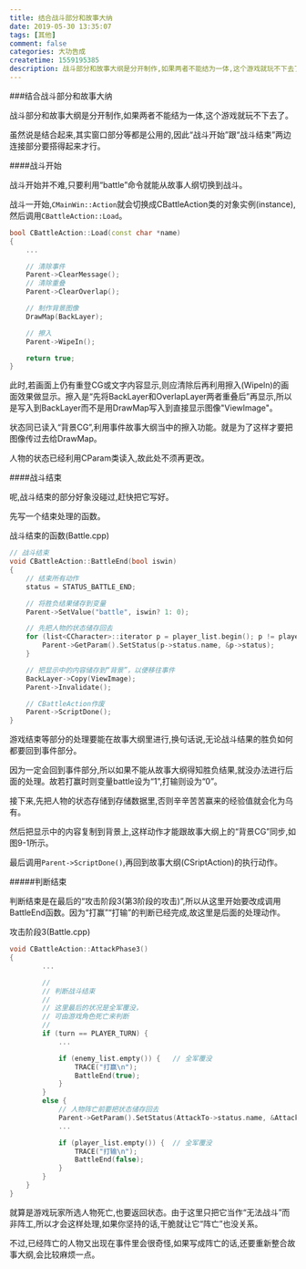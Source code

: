 ```yaml
---
title: 结合战斗部分和故事大纳
date: 2019-05-30 13:35:07
tags: [其他]
comment: false
categories: 大功告成
createtime: 1559195385
description: 战斗部分和故事大纲是分开制作,如果两者不能结为一体,这个游戏就玩不下去了。虽然说是结合起来,其实窗口部分等都是公用的,因此“战斗开始”跟“战斗结束”两边连接部分要搭得起来才行。
---
```

###结合战斗部分和故事大纳

战斗部分和故事大纲是分开制作,如果两者不能结为一体,这个游戏就玩不下去了。

虽然说是结合起来,其实窗口部分等都是公用的,因此“战斗开始”跟“战斗结束”两边连接部分要搭得起来才行。

####战斗开始

战斗开始并不难,只要利用“battle”命令就能从故事人纲切换到战斗。

战斗一开始,`CMainWin::Action`就会切换成CBattleAction类的对象实例(instance),然后调用`CBattleAction::Load`。

```C++
bool CBattleAction::Load(const char *name)
{
	...

	// 清除事件
	Parent->ClearMessage();
	// 清除重叠
	Parent->ClearOverlap();

	// 制作背景图像
	DrawMap(BackLayer);

	// 擦入
	Parent->WipeIn();

	return true;
}
```

此时,若画面上仍有重登CG或文字内容显示,则应清除后再利用擦入(Wipeln)的画面效果做显示。擦入是“先将BackLayer和OverlapLayer两者重叠后”再显示,所以是写入到BackLayer而不是用DrawMap写入到直接显示图像"Viewlmage"。

状态同已读入“背景CG”,利用事件故事大纲当中的擦入功能。就是为了这样才要把图像传过去给DrawMap。

人物的状态已经利用CParam类读入,故此处不须再更改。

####战斗结束

呢,战斗结束的部分好象没碰过,赶快把它写好。

先写一个结束处理的函数。

战斗结束的函数(Battle.cpp)

```C++
// 战斗结束
void CBattleAction::BattleEnd(bool iswin)
{
	// 结束所有动作
	status = STATUS_BATTLE_END;

	// 将胜负结果储存到变量
	Parent->SetValue("battle", iswin? 1: 0);

	// 先把人物的状态储存回去
	for (list<CCharacter>::iterator p = player_list.begin(); p != player_list.end(); ++p) {
		Parent->GetParam().SetStatus(p->status.name, &p->status);
	}

	// 把显示中的内容储存到“背景”，以便移往事件
	BackLayer->Copy(ViewImage);
	Parent->Invalidate();

	// CBattleAction作废
	Parent->ScriptDone();
}
```

游戏结束等部分的处理要能在故事大纲里进行,换句话说,无论战斗结果的胜负如何都要回到事件部分。

因为一定会回到事件部分,所以如果不能从故事大纲得知胜负结果,就没办法进行后面的处理。故若打赢时则变量battle设为“1”,打输则设为“0”。

接下来,先把人物的状态存储到存储数据里,否则辛辛苦苦赢来的经验值就会化为乌有。

然后把显示中的内容复制到背景上,这样动作才能跟故事大纲上的“背景CG”同步,如图9-1所示。

最后调用`Parent->ScriptDone()`,再回到故事大纲(CSriptAction)的执行动作。

#####判断结束

判断结束是在最后的“攻击阶段3(第3阶段的攻击)”,所以从这里开始要改成调用BattleEnd函数。因为“打赢”“打输”的判断已经完成,故这里是后面的处理动作。

攻击阶段3(Battle.cpp)

```C++
void CBattleAction::AttackPhase3()
{
		...

		//
		// 判断战斗结束
		//
		// 这里最后的状况是全军覆没，
		// 可由游戏角色死亡来判断
		//
		if (turn == PLAYER_TURN) {
			...

			if (enemy_list.empty()) {	// 全军覆没
				TRACE("打赢\n");
				BattleEnd(true);
			}
		}
		else {
			// 人物阵亡前要把状态储存回去
			Parent->GetParam().SetStatus(AttackTo->status.name, &AttackTo->status);
			...

			if (player_list.empty()) {	// 全军覆没
				TRACE("打输\n");
				BattleEnd(false);
			}
		}
	}
}
```

就算是游戏玩家所选人物死亡,也要返回状态。由于这里只把它当作“无法战斗”而非阵工,所以才会这样处理,如果你坚持的话,干脆就让它“阵亡”也没关系。

不过,已经阵亡的人物又出现在事件里会很奇怪,如果写成阵亡的话,还要重新整合故事大纲,会比较麻烦一点。
